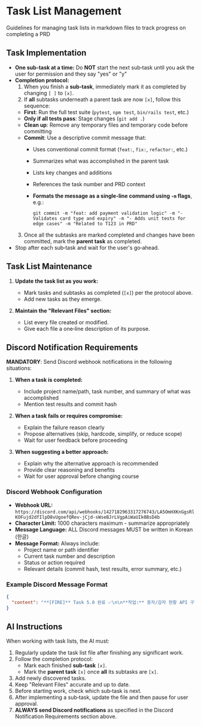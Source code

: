 # Task List Management

Guidelines for managing task lists in markdown files to track progress on completing a PRD

## Task Implementation
- **One sub-task at a time:** Do **NOT** start the next sub‑task until you ask the user for permission and they say "yes" or "y"
- **Completion protocol:**  
  1. When you finish a **sub‑task**, immediately mark it as completed by changing `[ ]` to `[x]`.
  2. If **all** subtasks underneath a parent task are now `[x]`, follow this sequence:
    - **First**: Run the full test suite (`pytest`, `npm test`, `bin/rails test`, etc.)
    - **Only if all tests pass**: Stage changes (`git add .`)
    - **Clean up**: Remove any temporary files and temporary code before committing
    - **Commit**: Use a descriptive commit message that:
      - Uses conventional commit format (`feat:`, `fix:`, `refactor:`, etc.)
      - Summarizes what was accomplished in the parent task
      - Lists key changes and additions
      - References the task number and PRD context
      - **Formats the message as a single-line command using `-m` flags**, e.g.:

        ```
        git commit -m "feat: add payment validation logic" -m "- Validates card type and expiry" -m "- Adds unit tests for edge cases" -m "Related to T123 in PRD"
        ```
  3. Once all the subtasks are marked completed and changes have been committed, mark the **parent task** as completed.
- Stop after each sub‑task and wait for the user's go‑ahead.

## Task List Maintenance

1. **Update the task list as you work:**
   - Mark tasks and subtasks as completed (`[x]`) per the protocol above.
   - Add new tasks as they emerge.

2. **Maintain the "Relevant Files" section:**
   - List every file created or modified.
   - Give each file a one‑line description of its purpose.

## Discord Notification Requirements

**MANDATORY**: Send Discord webhook notifications in the following situations:

1. **When a task is completed:**
   - Include project name/path, task number, and summary of what was accomplished
   - Mention test results and commit hash

2. **When a task fails or requires compromise:**
   - Explain the failure reason clearly
   - Propose alternatives (skip, hardcode, simplify, or reduce scope)
   - Wait for user feedback before proceeding

3. **When suggesting a better approach:**
   - Explain why the alternative approach is recommended
   - Provide clear reasoning and benefits
   - Wait for user approval before changing course

### Discord Webhook Configuration

- **Webhook URL:** `https://discord.com/api/webhooks/1427182963317276743/LA5OmHXKnGgsRlKOFujd2dfIlpD8vUgoefQRev-jCjd-sWseBJrLVgpAiWaUIk0BsD4b`
- **Character Limit:** 1000 characters maximum - summarize appropriately
- **Message Language:** ALL Discord messages MUST be written in Korean (한글)
- **Message Format:** Always include:
  - Project name or path identifier
  - Current task number and description
  - Status or action required
  - Relevant details (commit hash, test results, error summary, etc.)

### Example Discord Message Format

```json
{
  "content": "**[FIRE]** Task 5.0 완료 ✅\n\n**작업:** 증자/감자 현황 API 구현\n**경로:** /Users/idongho/proj/fire\n**테스트:** 84개 통과, 149 assertions\n**커밋:** 12699a1\n\n모든 서브태스크 완료. 다음 지시 대기 중입니다."
}
```

## AI Instructions

When working with task lists, the AI must:

1. Regularly update the task list file after finishing any significant work.
2. Follow the completion protocol:
   - Mark each finished **sub‑task** `[x]`.
   - Mark the **parent task** `[x]` once **all** its subtasks are `[x]`.
3. Add newly discovered tasks.
4. Keep "Relevant Files" accurate and up to date.
5. Before starting work, check which sub‑task is next.
6. After implementing a sub‑task, update the file and then pause for user approval.
7. **ALWAYS send Discord notifications** as specified in the Discord Notification Requirements section above.